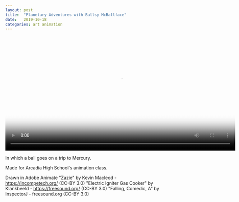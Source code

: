 ```yaml
---
layout: post
title:  "Planetary Adventures with Ballsy McBallface"
date:   2019-10-18
categories: art animation
---
```


<video controls width="720" poster="/media/planetary-adventures-with-ballsy-mcballface-w720.png">
  <source src="media/planetary-adventures-with-ballsy-mcballface-w720.webm" type="video/webm">
  <source src="/media/planetary-adventures-with-ballsy-mcballface-w720.mp4" type="video/mp4">
</video>

In which a ball goes on a trip to Mercury.

Made for Arcadia High School's animation class.

Drawn in Adobe Animate
"Zazie" by Kevin Macleod - https://incompetech.org/ (CC-BY 3.0)
"Electric Igniter Gas Cooker"  by Klankbeeld - https://freesound.org/ (CC-BY 3.0)
"Falling, Comedic, A" by InspectorJ - freesound.org (CC-BY 3.0)
